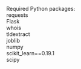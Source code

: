 



Required Python packages:  
requests  
Flask  
whois    
tldextract  
joblib  
numpy  
scikit_learn==0.19.1  
scipy  

